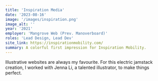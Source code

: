 ```yaml
---
title: 'Inspiration Media'
date: '2023-08-16'
image: '/images/inspiration.png'
image_alt: ''
year: '2021'
employer: 'Mangrove Web (Prev. Manoverboard)'
roles: 'Lead Design, Lead Dev'
site_link: https://inspirationmobility.com/
summary: A colorful first impression for Inspiration Mobility.
---
```


Illustrative websites are always my favourite. For this electric jamstack creation, I worked with Jenna Li, a talented illustrator, to make things perfect.